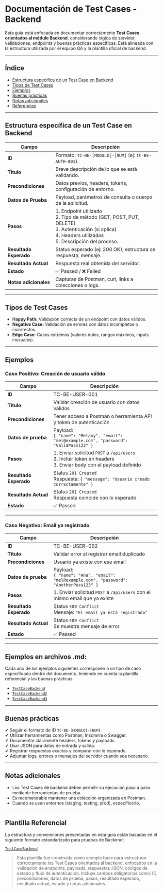 # Documentación de Test Cases - Backend

Esta guía está enfocada en documentar correctamente **Test Cases orientados al módulo Backend**, considerando lógica de servidor, validaciones, endpoints y buenas prácticas específicas. Está alineada con la estructura utilizada por el equipo QA y la plantilla oficial de backend.

---

## Índice

- [Estructura específica de un Test Case en Backend](#estructura-específica-de-un-test-case-en-backend)
- [Tipos de Test Cases](#tipos-de-test-cases)
- [Ejemplos](#ejemplos)
- [Buenas prácticas](#buenas-prácticas)
- [Notas adicionales](#notas-adicionales)
- [Referencias](#referencias)

---

## Estructura específica de un Test Case en Backend

| Campo                | Descripción                                                                 |
|---------------------|------------------------------------------------------------------------------|
| **ID**              | Formato: `TC-BE-[MODULO]-[NUM]` (ej: `TC-BE-AUTH-001`).                      |
| **Título**          | Breve descripción de lo que se está validando.                               |
| **Precondiciones**  | Datos previos, headers, tokens, configuración de entorno.                   |
| **Datos de Prueba** | Payload, parámetros de consulta o cuerpo de la solicitud.                   |
| **Pasos**           | 1. Endpoint utilizado <br> 2. Tipo de método (GET, POST, PUT, DELETE) <br> 3. Autenticación (si aplica) <br> 4. Headers utilizados <br> 5. Descripción del proceso. |
| **Resultado Esperado** | Status esperado (ej: 200 OK), estructura de respuesta, mensaje.          |
| **Resultado Actual**   | Respuesta real obtenida del servidor.                                     |
| **Estado**          | ✅ Passed / ❌ Failed                                                         |
| **Notas adicionales** | Capturas de Postman, curl, links a colecciones o logs.                    |

---

## Tipos de Test Cases

- **Happy Path:** Validación correcta de un endpoint con datos válidos.
- **Negative Case:** Validación de errores con datos incompletos o incorrectos.
- **Edge Case:** Casos extremos (valores nulos, rangos máximos, inputs inusuales).

---

## Ejemplos

### Caso Positivo: Creación de usuario válido

| Campo               | Descripción                                                                 |
|--------------------|------------------------------------------------------------------------------|
| **ID**             | TC-BE-USER-001                                                               |
| **Título**         | Validar creación de usuario con datos válidos                                |
| **Precondiciones** | Tener acceso a Postman o herramienta API y token de autenticación            |
| **Datos de prueba**| Payload: <br> `{ "name": "Melany", "email": "mel@example.com", "password": "ValidPass123" }` |
| **Pasos**          | 1. Enviar solicitud `POST` a `/api/users` <br> 2. Incluir token en headers <br> 3. Enviar body con el payload definido |
| **Resultado Esperado** | Status `201 Created` <br> Respuesta: `{ "message": "Usuario creado correctamente" }` |
| **Resultado Actual**   | Status `201 Created` <br> Respuesta coincide con lo esperado              |
| **Estado**         | ✅ Passed                                                                     |

---

### Caso Negativo: Email ya registrado

| Campo               | Descripción                                                                 |
|--------------------|------------------------------------------------------------------------------|
| **ID**             | TC-BE-USER-002                                                               |
| **Título**         | Validar error al registrar email duplicado                                  |
| **Precondiciones** | Usuario ya existe con ese email                                              |
| **Datos de prueba**| Payload: <br> `{ "name": "Ana", "email": "mel@example.com", "password": "AnotherPass123" }` |
| **Pasos**          | 1. Enviar solicitud `POST` a `/api/users` con el mismo email que ya existe  |
| **Resultado Esperado** | Status `409 Conflict` <br> Mensaje: `"El email ya está registrado"`       |
| **Resultado Actual**   | Status `409 Conflict` <br> Se muestra mensaje de error                    |
| **Estado**         | ✅ Passed                                                                     |

---
## Ejemplos en archivos .md:
Cada uno de los ejemplos siguientes corresponen a un tipo de caso específicado dentro del documento, teniendo en cuenta la plantilla referencial y las buenas prácticas.

- [`TestCaseBackend`](../backend/TestCaseBackend.md)
- [`TestCaseBackend2`](../backend/TestCaseBackend2.md)  
- [`TestCaseBackend3`](../backend/TestCaseBackend3.md)  
---

## Buenas prácticas

✔ Seguir el formato de ID `TC-BE-[MODULO]-[NUM]`.  
✔ Utilizar herramientas como Postman, Insomnia o Swagger.  
✔ Documentar claramente headers, tokens y payloads.  
✔ Usar JSON para datos de entrada y salida.  
✔ Registrar respuestas exactas y comparar con lo esperado.  
✔ Adjuntar logs, errores o mensajes del servidor cuando sea necesario.

---

## Notas adicionales

- Los Test Cases de backend deben permitir su ejecución paso a paso mediante herramientas de prueba.  
- Es recomendable mantener una colección organizada en Postman.  
- Cuando se usen entornos (staging, testing, prod), especificarlo.

---

## Plantilla Referencial

La estructura y convenciones presentadas en esta guía están basadas en el siguiente formato estandarizado para pruebas de Backend:

[`TestCaseBackend`](../test-case.md)  
> Esta plantilla fue construida como ejemplo base para estructurar correctamente los Test Cases orientados al backend, enfocados en la validación de endpoints, payloads, respuestas JSON, códigos de estado y flujo de autenticación. Incluye campos obligatorios como: ID, precondiciones, datos de prueba, pasos, resultado esperado, resultado actual, estado y notas adicionales.